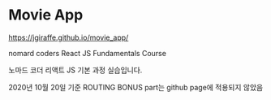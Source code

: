 # Movie App

<https://jgiraffe.github.io/movie_app/>

nomard coders React JS Fundamentals Course

노마드 코더 리액트 JS 기본 과정 실습입니다.

2020년 10월 20일 기준 ROUTING BONUS part는 github page에 적용되지 않았음 
